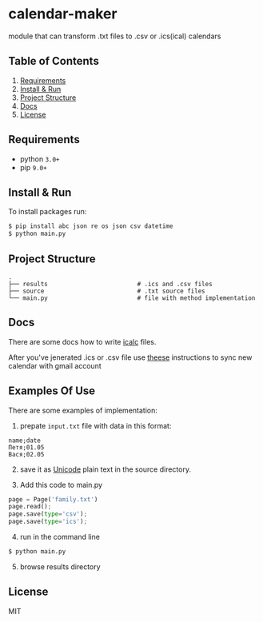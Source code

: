 # calendar-maker
module that can transform .txt files to .csv or .ics(ical) calendars

## Table of Contents
1. [Requirements](#requirements)
2. [Install & Run](#install-&-run)
3. [Project Structure](#project-structure)
4. [Docs](#docs)
5. [License](license)

## Requirements
* python `3.0+`
* pip `9.0+`

## Install & Run

To install packages run:
```sh
$ pip install abc json re os json csv datetime
$ python main.py
```

## Project Structure

```
.
├── results                         # .ics and .csv files
├── source                          # .txt source files
└── main.py                         # file with method implementation
```
## Docs

There are some docs how to write [icalc](https://tools.ietf.org/html/rfc5545) files.

After you've jenerated .ics or .csv file use [theese](https://support.google.com/calendar/answer/37118) instructions to sync new calendar with gmail account

## Examples Of Use

There are some examples of implementation:

1. prepate `input.txt` file with data in this format:
```
name;date
Петя;01.05
Вася;02.05
```
2. save it as [Unicode](https://en.wikipedia.org/wiki/Unicode) plain text in the source directory.

3. Add this code to main.py
```python
page = Page('family.txt')
page.read();
page.save(type='csv');
page.save(type='ics');
```
4. run in the command line 
```sh
$ python main.py
```
5. browse results directory
## License

MIT
